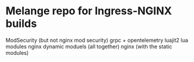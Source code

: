 # Melange repo for Ingress-NGINX builds


ModSecurity (but not nginx mod security)
grpc + opentelemetry 
luajit2
lua modules
nginx dynamic moduels (all together)
nginx (with the static modules)